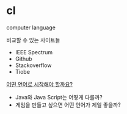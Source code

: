 # cl
computer language

비교할 수 있는 사이트들
* IEEE Spectrum
* Github
* Stackoverflow
* Tiobe

[어떤 언어로 시작해야 할까요?](https://medium.com/code-states/%EB%B9%84%EC%A0%84%EA%B3%B5%EC%9E%90%EC%99%80-%EC%BD%94%EB%94%A9-2-%EC%96%B4%EB%96%A4-%EC%96%B8%EC%96%B4%EB%B6%80%ED%84%B0-%EB%B0%B0%EC%9B%8C%EC%95%BC-%ED%95%A0%EA%B9%8C-cda05c66e341)
* Java와 Java Script는 어떻게 다를까?
* 게임을 만들고 싶으면 어떤 언어가 제일 좋을까?
